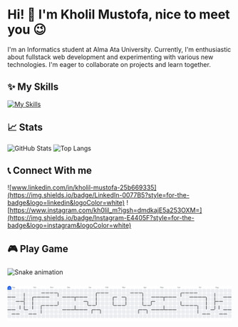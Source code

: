 # Hi! 👋 I'm Kholil Mustofa, nice to meet you 😉

I'm an Informatics student at Alma Ata University. Currently, I'm enthusiastic about fullstack web development and experimenting with various new technologies. I'm eager to collaborate on projects and learn together.

## ✨ My Skills 

[![My Skills](https://skillicons.dev/icons?i=html,css,js,php,laravel,bootstrap,tailwind,figma,mysql,sqlite,laragon&theme=dark)](https://skillicons.dev)


## 📈 Stats 

![GitHub Stats](https://github-readme-stats.vercel.app/api?username=kholilmustofa&show_icons=true&theme=dark)
![Top Langs](https://github-readme-stats.vercel.app/api/top-langs/?username=kholilmustofa&layout=compact&theme=dark)


## 📞 Connect With me 
![www.linkedin.com/in/kholil-mustofa-25b669335](https://img.shields.io/badge/LinkedIn-0077B5?style=for-the-badge&logo=linkedin&logoColor=white) ![https://www.instagram.com/kh0lil_m?igsh=dmdkajE5a253OXM=](https://img.shields.io/badge/Instagram-E4405F?style=for-the-badge&logo=instagram&logoColor=white)

<h2 align="left">🎮 Play Game</h2>

###

<img src="https://raw.githubusercontent.com/kholilmustofa/kholilmustofa/output/snake.svg" alt="Snake animation" />

###

<picture>
  <source media="(prefers-color-scheme: dark)" srcset="https://raw.githubusercontent.com/kholilmustofa/kholilmustofa/output/pacman-contribution-graph-dark.svg">
  <source media="(prefers-color-scheme: light)" srcset="https://raw.githubusercontent.com/kholilmustofa/kholilmustofa/output/pacman-contribution-graph.svg">
  <img alt="pacman contribution graph" src="https://raw.githubusercontent.com/kholilmustofa/kholilmustofa/output/pacman-contribution-graph.svg">
</picture>

###

<!--

